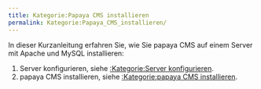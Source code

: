 ```yaml
---
title: Kategorie:Papaya CMS installieren
permalink: Kategorie:Papaya_CMS_installieren/
---
```


In dieser Kurzanleitung erfahren Sie, wie Sie papaya CMS auf einem Server mit Apache und MySQL installieren:

1.  Server konfigurieren, siehe [:Kategorie:Server konfigurieren](/:export_de/Kategorie:Server_konfigurieren ).
2.  papaya CMS installieren, siehe [:Kategorie:papaya CMS installieren](/:export_de/Kategorie:papaya_CMS_installieren ).
